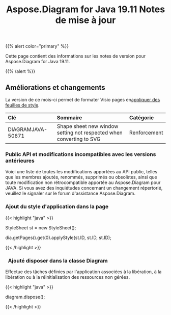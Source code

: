 ﻿---
title: Aspose.Diagram for Java 19.11 Notes de mise à jour
type: docs
weight: 20
url: /fr/java/aspose-diagram-for-java-19-11-release-notes/
---
{{% alert color="primary" %}} 

Cette page contient des informations sur les notes de version pour Aspose.Diagram for Java 19.11.

{{% /alert %}} 
## **Améliorations et changements**
La version de ce mois-ci permet de formater Visio pages en[appliquer des feuilles de style](/diagram/fr/java/format-visio-pages/).

|**Clé**|**Sommaire**|**Catégorie**|
|:- |:- |:- |
|DIAGRAMJAVA-50671|Shape sheet new window setting not respected when converting to SVG|Renforcement|
### **Public API et modifications incompatibles avec les versions antérieures**
Voici une liste de toutes les modifications apportées au API public, telles que les membres ajoutés, renommés, supprimés ou obsolètes, ainsi que toute modification non rétrocompatible apportée au Aspose.Diagram pour JAVA. Si vous avez des inquiétudes concernant un changement répertorié, veuillez le signaler sur le forum d'assistance Aspose.Diagram.
### **Ajout du style d'application dans la page**
{{< highlight "java" >}}

 StyleSheet st = new StyleSheet();

dia.getPages().get(0).applyStyle(st.ID, st.ID, st.ID);

{{< /highlight >}}
### ` `**Ajouté disposer dans la classe Diagram**
Effectue des tâches définies par l'application associées à la libération, à la libération ou à la réinitialisation des ressources non gérées.

{{< highlight "java" >}}

 diagram.dispose();

{{< /highlight >}}
